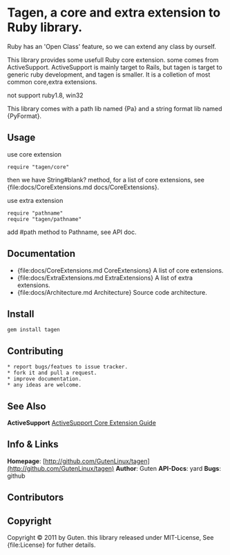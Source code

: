Tagen, a core and extra extension to Ruby library.
==========================================
Ruby has an 'Open Class' feature, so we can extend any class by ourself.

This library provides some usefull Ruby core extension.  some comes from ActiveSupport. ActiveSupport is mainly target to Rails, but tagen is target to generic ruby development, and tagen is smaller. It is a colletion of most common core,extra extensions.

not support ruby1.8, win32

This library comes with a path lib named {Pa} and a string format lib named {PyFormat}.

Usage
-----
use core extension

	require "tagen/core"

then we have String#blank? method, for a list of core extensions, see {file:docs/CoreExtensions.md docs/CoreExtensions}.

use extra extension

	require "pathname"
	require "tagen/pathname"

add #path method to Pathname, see API doc.

Documentation
-------------
* {file:docs/CoreExtensions.md CoreExtensions} A list of core extensions.
* {file:docs/ExtraExtensions.md ExtraExtensions} A list of extra extensions.
* {file:docs/Architecture.md Architecture} Source code architecture.

Install
----------
	gem install tagen

Contributing
-------------
	* report bugs/featues to issue tracker.
	* fork it and pull a request.
	* improve documentation.
	* any ideas are welcome.

See Also
--------
**ActiveSupport** [ActiveSupport Core Extension Guide](http://edgeguides.rubyonrails.org/active_support_core_extensions.html)


Info & Links
------------
**Homepage**: [http://github.com/GutenLinux/tagen](http://github.com/GutenLinux/tagen)
**Author**: 	Guten
**API-Docs**: yard
**Bugs**: github

Contributors
-------------

Copyright
---------
Copyright &copy; 2011 by Guten. this library released under MIT-License, See {file:License} for futher details.
